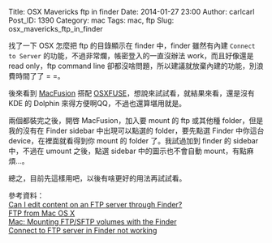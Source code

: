 Title: OSX Mavericks ftp in finder
Date: 2014-01-27 23:00
Author: carlcarl
Post_ID: 1390
Category: mac
Tags: mac, ftp
Slug: osx_mavericks_ftp_in_finder


找了一下 OSX 怎麼把 ftp 的目錄顯示在 finder 中，finder 雖然有內建 `Connect to Server` 的功能，不過非常爛，帳密登入的一直沒辦法 work，而且好像還是 read only，ftp command line 卻都沒啥問題，所以建議就放棄內建的功能，別浪費時間了了 = =。

後來看到 [MacFusion] 搭配 [OSXFUSE]，想說來試試看，就結果來看，還是沒有 KDE 的 Dolphin 來得方便啊QQ，不過也還算堪用就是。

兩個都裝完之後，開啓 MacFusion，加入要 mount 的 ftp 或其他種 folder，但是我的沒有在 Finder sidebar 中出現可以點選的 folder，要先點選 Finder 中你這台 device，在裡面就看得到你 mount 的 folder 了。我試過加到 finder 的 sidebar 中，不過在 umount 之後，點選 sidebar 中的圖示也不會自動 mount，有點麻煩...。

總之，目前先這樣用吧，以後有啥更好的用法再試試看。


[MacFusion]: http://macfusionapp.org
[OSXFUSE]: http://osxfuse.github.io



參考資料：  
[Can I edit content on an FTP server through Finder?]  
[FTP from Mac OS X]  
[Mac: Mounting FTP/SFTP volumes with the Finder]  
[Connect to FTP server in Finder not working]


[Can I edit content on an FTP server through Finder?]: https://apple.stackexchange.com/questions/24699/can-i-edit-content-on-an-ftp-server-through-finder
[FTP from Mac OS X]: http://osxdaily.com/2011/02/07/ftp-from-mac/
[Mac: Mounting FTP/SFTP volumes with the Finder]: http://www.thxbye.de/mac/mac-mounting-ftpsftp-volumes-with-the-finder.html
[Connect to FTP server in Finder not working]: https://apple.stackexchange.com/questions/110965/connect-to-ftp-server-in-finder-not-working